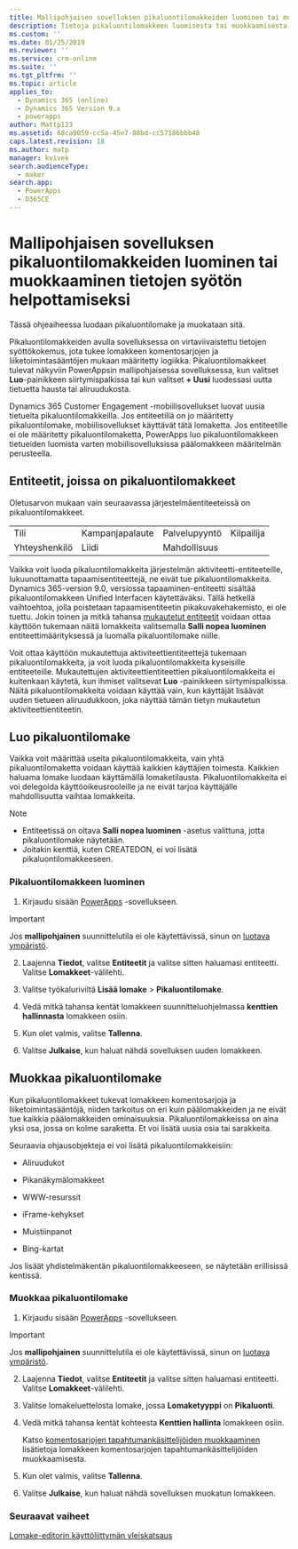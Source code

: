 ```yaml
---
title: Mallipohjaisen sovelluksen pikaluontilomakkeiden luominen tai muokkaaminen PowerAppsissa | MicrosoftDocs
description: Tietoja pikaluontilomakkeen luomisesta tai muokkaamisesta
ms.custom: ''
ms.date: 01/25/2019
ms.reviewer: ''
ms.service: crm-online
ms.suite: ''
ms.tgt_pltfrm: ''
ms.topic: article
applies_to:
  - Dynamics 365 (online)
  - Dynamics 365 Version 9.x
  - powerapps
author: Mattp123
ms.assetid: 68ca9059-cc5a-45e7-88bd-cc57186bbb48
caps.latest.revision: 18
ms.author: matp
manager: kvivek
search.audienceType:
  - maker
search.app:
  - PowerApps
  - D365CE
---
```

# <a name="create-or-edit-model-driven-app-quick-create-forms-for-a-streamlined-data-entry-experience"></a>Mallipohjaisen sovelluksen pikaluontilomakkeiden luominen tai muokkaaminen tietojen syötön helpottamiseksi

Tässä ohjeaiheessa luodaan pikaluontilomake ja muokataan sitä.

 Pikaluontilomakkeiden avulla sovelluksessa on virtaviivaistettu tietojen syöttökokemus, jota tukee lomakkeen komentosarjojen ja liiketoimintasääntöjen mukaan määritetty logiikka. Pikaluontilomakkeet tulevat näkyviin PowerAppsin mallipohjaisessa sovelluksessa, kun valitset **Luo**-painikkeen siirtymispalkissa tai kun valitset **+ Uusi** luodessasi uutta tietuetta hausta tai aliruudukosta.
  
 Dynamics 365 Customer Engagement -mobiilisovellukset luovat uusia tietueita pikaluontilomakkeilla. Jos entiteetillä on jo määritetty pikaluontilomake, mobiilisovellukset käyttävät tätä lomaketta. Jos entiteetille ei ole määritetty pikaluontilomaketta, PowerApps luo pikaluontilomakkeen tietueiden luomista varten mobiilisovelluksissa päälomakkeen määritelmän perusteella.  
  
<a name="BKMK_QuickCreateFormEntities"></a>   
## <a name="entities-with-quick-create-forms"></a>Entiteetit, joissa on pikaluontilomakkeet  
 Oletusarvon mukaan vain seuraavassa järjestelmäentiteeteissä on pikaluontilomakkeet.  
  
|||||  
|-|-|-|-|  
|Tili|Kampanjapalaute|Palvelupyyntö|Kilpailija|  
|Yhteyshenkilö|Liidi|Mahdollisuus||  
  
Vaikka voit luoda pikaluontilomakkeita järjestelmän aktiviteetti-entiteeteille, lukuunottamatta tapaamisentiteettejä, ne eivät tue pikaluontilomakkeita. Dynamics 365-version 9.0, versiossa tapaaminen-entiteetti sisältää pikaluontilomakkeen Unified Interfacen käytettäväksi. Tällä hetkellä vaihtoehtoa, jolla poistetaan tapaamisentiteetin pikakuvakehakemisto, ei ole tuettu. Jokin toinen ja mitkä tahansa [mukautetut entiteetit](create-design-forms.md) voidaan ottaa käyttöön tukemaan näitä lomakkeita valitsemalla **Salli nopea luominen** entiteettimäärityksessä ja luomalla pikaluontilomake niille. 

Voit ottaa käyttöön mukautettuja aktiviteettientiteettejä tukemaan pikaluontilomakkeita, ja voit luoda pikaluontilomakkeita kyseisille entiteeteille. Mukautettujen aktiviteettientiteettien pikaluontilomakkeita ei kuitenkaan käytetä, kun ihmiset valitsevat **Luo** -painikkeen siirtymispalkissa. Näitä pikaluontilomakkeita voidaan käyttää vain, kun käyttäjät lisäävät uuden tietueen aliruudukkoon, joka näyttää tämän tietyn mukautetun aktiviteettientiteetin.  
  
<a name="BKMK_CreateQuickCreate"></a>   
## <a name="create-a-quick-create-form"></a>Luo pikaluontilomake  
 Vaikka voit määrittää useita pikaluontilomakkeita, vain yhtä pikaluontilomaketta voidaan käyttää kaikkien käyttäjien toimesta. Kaikkien haluama lomake luodaan käyttämällä lomaketilausta. Pikaluontilomakkeita ei voi delegoida käyttöoikeusrooleille ja ne eivät tarjoa käyttäjälle mahdollisuutta vaihtaa lomakkeita.  
  
> [!NOTE]
>  - Entiteetissä on oltava **Salli nopea luominen** -asetus valittuna, jotta pikaluontilomake näytetään. 
>  - Joitakin kenttiä, kuten CREATEDON, ei voi lisätä pikaluontilomakkeeseen.  
  
### <a name="how-to-create-a-quick-create-form"></a>Pikaluontilomakkeen luominen  
  
1.  Kirjaudu sisään [PowerApps](https://web.powerapps.com/?utm_source=padocs&utm_medium=linkinadoc&utm_campaign=referralsfromdoc) -sovellukseen.


> [!IMPORTANT]
> Jos **mallipohjainen** suunnittelutila ei ole käytettävissä, sinun on [luotava ympäristö](https://docs.microsoft.com/powerapps/administrator/create-environment).     
  
2.  Laajenna **Tiedot**, valitse **Entiteetit** ja valitse sitten haluamasi entiteetti. Valitse **Lomakkeet**-välilehti.  

3.  Valitse työkaluriviltä **Lisää lomake** > **Pikaluontilomake**.  
  
4.  Vedä mitkä tahansa kentät lomakkeen suunnitteluohjelmassa **kenttien hallinnasta** lomakkeen osiin.  
  
5.  Kun olet valmis, valitse **Tallenna**.  
  
6.  Valitse **Julkaise**, kun haluat nähdä sovelluksen uuden lomakkeen.  
  
<a name="BKMK_EditQuickCreate"></a>   
## <a name="edit-a-quick-create-form"></a>Muokkaa pikaluontilomake  
 Kun pikaluontilomakkeet tukevat lomakkeen komentosarjoja ja liiketoimintasääntöjä, niiden tarkoitus on eri kuin päälomakkeiden ja ne eivät tue kaikkia päälomakkeiden ominaisuuksia. Pikaluontilomakkeissa on aina yksi osa, jossa on kolme saraketta. Et voi lisätä uusia osia tai sarakkeita.  
  
 Seuraavia ohjausobjekteja ei voi lisätä pikaluontilomakkeisiin:  
  
-   Aliruudukot  
  
-   Pikanäkymälomakkeet  
  
-   WWW-resurssit  
  
-   iFrame-kehykset  
  
-   Muistiinpanot  
  
-   Bing-kartat  
  
Jos lisäät yhdistelmäkentän pikaluontilomakkeeseen, se näytetään erillisissä kentissä.  
  
### <a name="to-edit-a-quick-create-form"></a>Muokkaa pikaluontilomake  
  
1.  Kirjaudu sisään [PowerApps](https://web.powerapps.com/?utm_source=padocs&utm_medium=linkinadoc&utm_campaign=referralsfromdoc) -sovellukseen.  

> [!IMPORTANT]
> Jos **mallipohjainen** suunnittelutila ei ole käytettävissä, sinun on [luotava ympäristö](https://docs.microsoft.com/powerapps/administrator/create-environment).    
  
2. Laajenna **Tiedot**, valitse **Entiteetit** ja valitse sitten haluamasi entiteetti. Valitse **Lomakkeet**-välilehti.    

3. Valitse lomakeluettelosta lomake, jossa **Lomaketyyppi** on **Pikaluonti**.  
  
3.  Vedä mitkä tahansa kentät kohteesta **Kenttien hallinta** lomakkeen osiin.  
  
     Katso [komentosarjojen tapahtumankäsittelijöiden muokkaaminen](configure-event-handlers-legacy.md) lisätietoja lomakkeen komentosarjojen tapahtumankäsittelijöiden muokkaamisesta.  
  
4.  Kun olet valmis, valitse **Tallenna**.  
  
5.  Valitse **Julkaise**, kun haluat nähdä sovelluksen muokatun lomakkeen.  
  
### <a name="next-steps"></a>Seuraavat vaiheet  
[Lomake-editorin käyttöliittymän yleiskatsaus](form-editor-user-interface-legacy.md)
